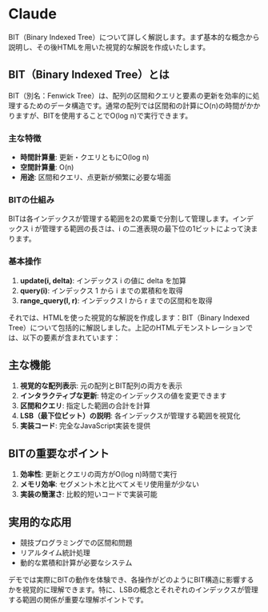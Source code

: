 # Claude
BIT（Binary Indexed Tree）について詳しく解説します。まず基本的な概念から説明し、その後HTMLを用いた視覚的な解説を作成いたします。

## BIT（Binary Indexed Tree）とは

BIT（別名：Fenwick Tree）は、配列の区間和クエリと要素の更新を効率的に処理するためのデータ構造です。通常の配列では区間和の計算にO(n)の時間がかかりますが、BITを使用することでO(log n)で実行できます。

### 主な特徴
- **時間計算量**: 更新・クエリともにO(log n)
- **空間計算量**: O(n)
- **用途**: 区間和クエリ、点更新が頻繁に必要な場面

### BITの仕組み
BITは各インデックスが管理する範囲を2の累乗で分割して管理します。インデックス i が管理する範囲の長さは、i の二進表現の最下位の1ビットによって決まります。

### 基本操作
1. **update(i, delta)**: インデックス i の値に delta を加算
2. **query(i)**: インデックス 1 から i までの累積和を取得
3. **range_query(l, r)**: インデックス l から r までの区間和を取得

それでは、HTMLを使った視覚的な解説を作成します：BIT（Binary Indexed Tree）について包括的に解説しました。上記のHTMLデモンストレーションでは、以下の要素が含まれています：

## 主な機能

1. **視覚的な配列表示**: 元の配列とBIT配列の両方を表示
2. **インタラクティブな更新**: 特定のインデックスの値を変更できます
3. **区間和クエリ**: 指定した範囲の合計を計算
4. **LSB（最下位ビット）の説明**: 各インデックスが管理する範囲を視覚化
5. **実装コード**: 完全なJavaScript実装を提供

## BITの重要なポイント

1. **効率性**: 更新とクエリの両方がO(log n)時間で実行
2. **メモリ効率**: セグメント木と比べてメモリ使用量が少ない
3. **実装の簡潔さ**: 比較的短いコードで実装可能

## 実用的な応用

- 競技プログラミングでの区間和問題
- リアルタイム統計処理
- 動的な累積和計算が必要なシステム

デモでは実際にBITの動作を体験でき、各操作がどのようにBIT構造に影響するかを視覚的に理解できます。特に、LSBの概念とそれぞれのインデックスが管理する範囲の関係が重要な理解ポイントです。